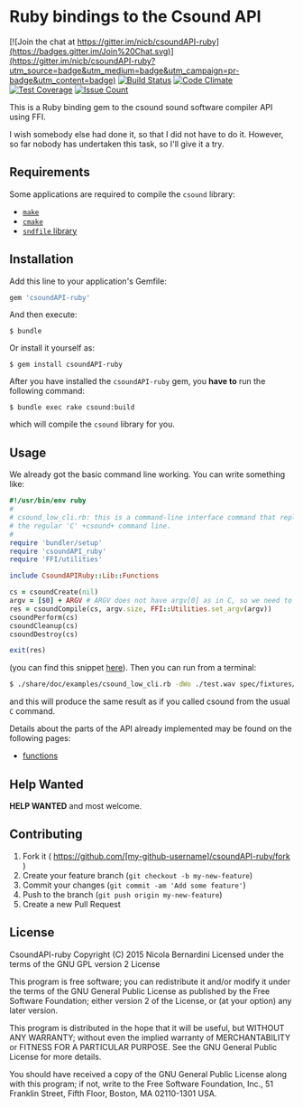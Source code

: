 # Ruby bindings to the Csound API

[![Join the chat at https://gitter.im/nicb/csoundAPI-ruby](https://badges.gitter.im/Join%20Chat.svg)](https://gitter.im/nicb/csoundAPI-ruby?utm_source=badge&utm_medium=badge&utm_campaign=pr-badge&utm_content=badge)
[![Build Status](https://travis-ci.org/nicb/csoundAPI-ruby.svg?branch=master)](https://travis-ci.org/nicb/csoundAPI-ruby)
[![Code Climate](https://codeclimate.com/github/nicb/csoundAPI-ruby/badges/gpa.svg)](https://codeclimate.com/github/nicb/csoundAPI-ruby)
[![Test Coverage](https://codeclimate.com/github/nicb/csoundAPI-ruby/badges/coverage.svg)](https://codeclimate.com/github/nicb/csoundAPI-ruby/coverage)
[![Issue Count](https://codeclimate.com/github/nicb/csoundAPI-ruby/badges/issue_count.svg)](https://codeclimate.com/github/nicb/csoundAPI-ruby)

This is a Ruby binding gem to the csound sound software compiler API using FFI.

I wish somebody else had done it, so that I did not have to do it. However, so
far nobody has undertaken this task, so I'll give it a try.

## Requirements

Some applications are required to compile the `csound` library:

* [`make`](https://www.gnu.org/software/make/)
* [`cmake`](https://cmake.org/)
* [`sndfile` library](http://www.mega-nerd.com/libsndfile/)

## Installation

Add this line to your application's Gemfile:

```ruby
gem 'csoundAPI-ruby'
```

And then execute:

    $ bundle

Or install it yourself as:

    $ gem install csoundAPI-ruby

After you have installed the `csoundAPI-ruby` gem, you **have to** run the
following command:

    $ bundle exec rake csound:build

which will compile the `csound` library for you.

## Usage

We already got the basic command line working. You can write
something like:

```ruby
#!/usr/bin/env ruby
#
# csound_low_cli.rb: this is a command-line interface command that replicates
# the regular 'C' +csound+ command line.
#
require 'bundler/setup'
require 'csoundAPI_ruby'
require 'FFI/utilities'

include CsoundAPIRuby::Lib::Functions

cs = csoundCreate(nil)
argv = [$0] + ARGV # ARGV does not have argv[0] as in C, so we need to add it in front
res = csoundCompile(cs, argv.size, FFI::Utilities.set_argv(argv))
csoundPerform(cs)
csoundCleanup(cs)
csoundDestroy(cs)

exit(res)
```
(you can find this snippet [here](./share/doc/examples/csound_low_cli.rb)). Then you
can run from a terminal:

```sh
$ ./share/doc/examples/csound_low_cli.rb -dWo ./test.wav spec/fixtures/csound/simple.csd
```

and this will produce the same result as if you called csound from the usual
`C` command.

Details about the parts of the API already implemented may be found on the
following pages:

* [functions](lib/csoundAPI_ruby/lib/functions/README.md)

## Help Wanted

**HELP WANTED** and most welcome.

## Contributing

1. Fork it ( https://github.com/[my-github-username]/csoundAPI-ruby/fork )
2. Create your feature branch (`git checkout -b my-new-feature`)
3. Commit your changes (`git commit -am 'Add some feature'`)
4. Push to the branch (`git push origin my-new-feature`)
5. Create a new Pull Request

## License

  CsoundAPI-ruby
  Copyright (C) 2015 Nicola Bernardini
  Licensed under the terms of the GNU GPL version 2 License

  This program is free software; you can redistribute it and/or modify
  it under the terms of the GNU General Public License as published by
  the Free Software Foundation; either version 2 of the License, or
  (at your option) any later version.

  This program is distributed in the hope that it will be useful,
  but WITHOUT ANY WARRANTY; without even the implied warranty of
  MERCHANTABILITY or FITNESS FOR A PARTICULAR PURPOSE.  See the
  GNU General Public License for more details.

  You should have received a copy of the GNU General Public License along
  with this program; if not, write to the Free Software Foundation, Inc.,
  51 Franklin Street, Fifth Floor, Boston, MA 02110-1301 USA.
